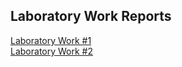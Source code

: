 ## Laboratory Work Reports

[Laboratory Work #1](reports/LAB1.md) \
[Laboratory Work #2](reports/LAB2.md)
